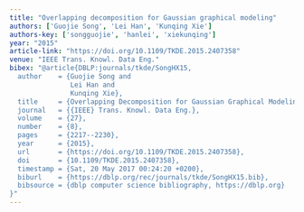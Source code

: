 ```yaml
---
title: "Overlapping decomposition for Gaussian graphical modeling"
authors: ['Guojie Song', 'Lei Han', 'Kunqing Xie']
authors-key: ['songguojie', 'hanlei', 'xiekunqing']
year: "2015"
article-link: "https://doi.org/10.1109/TKDE.2015.2407358"
venue: "IEEE Trans. Knowl. Data Eng."
bibex: "@article{DBLP:journals/tkde/SongHX15,
  author    = {Guojie Song and
               Lei Han and
               Kunqing Xie},
  title     = {Overlapping Decomposition for Gaussian Graphical Modeling},
  journal   = {{IEEE} Trans. Knowl. Data Eng.},
  volume    = {27},
  number    = {8},
  pages     = {2217--2230},
  year      = {2015},
  url       = {https://doi.org/10.1109/TKDE.2015.2407358},
  doi       = {10.1109/TKDE.2015.2407358},
  timestamp = {Sat, 20 May 2017 00:24:20 +0200},
  biburl    = {https://dblp.org/rec/journals/tkde/SongHX15.bib},
  bibsource = {dblp computer science bibliography, https://dblp.org}
}"
---
```

